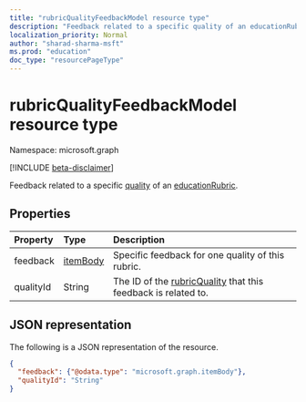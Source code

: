 ```yaml
---
title: "rubricQualityFeedbackModel resource type"
description: "Feedback related to a specific quality of an educationRubric"
localization_priority: Normal
author: "sharad-sharma-msft"
ms.prod: "education"
doc_type: "resourcePageType"
---
```


# rubricQualityFeedbackModel resource type

Namespace: microsoft.graph

[!INCLUDE [beta-disclaimer](../../includes/beta-disclaimer.md)]

Feedback related to a specific [quality](rubricquality.md) of an [educationRubric](educationrubric.md).

## Properties

| Property     | Type        | Description |
|:-------------|:------------|:------------|
|feedback|[itemBody](itembody.md)|Specific feedback for one quality of this rubric.|
|qualityId|String|The ID of the [rubricQuality](rubricquality.md) that this feedback is related to.|

## JSON representation

The following is a JSON representation of the resource.

<!-- {
  "blockType": "resource",
  "optionalProperties": [

  ],
  "@odata.type": "microsoft.graph.rubricQualityFeedbackModel",
  "baseType": null
}-->

```json
{
  "feedback": {"@odata.type": "microsoft.graph.itemBody"},
  "qualityId": "String"
}
```

<!-- uuid: 16cd6b66-4b1a-43a1-adaf-3a886856ed98
2019-02-04 14:57:30 UTC -->
<!-- {
  "type": "#page.annotation",
  "description": "rubricQualityFeedbackModel resource",
  "keywords": "",
  "section": "documentation",
  "tocPath": ""
}-->

